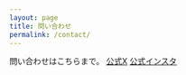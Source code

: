```yaml
---
layout: page
title: 問い合わせ
permalink: /contact/
---
```


問い合わせはこちらまで。  [公式X](https://twitter.com/MiyanoTekken)
                        [公式インスタ](https://www.instagram.com/miyanotekken/)
                      
